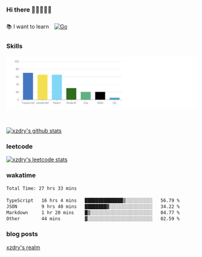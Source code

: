 ### Hi there 👋👋👋👋👋

 :books: I want to learn <a href="https://go.dev/" target="_blank"><img style="margin: 10px" src="https://profilinator.rishav.dev/skills-assets/go-original.svg" alt="Go" height="50" /></a>  

### Skills
![](img/2022-09-05-22-04-20.png)

<br />

[![xzdry's github stats](https://github-readme-stats.vercel.app/api?username=xzdry&count_private=true&show_icons=true&theme=vue)](https://github.com/xzdry)

### leetcode
[![xzdry's leetcode stats](https://leetcard.jacoblin.cool/xzdry-2?theme=light&font=Anek%20Kannada&site=cn)](https://leetcode.cn/u/xzdry-2/)

### wakatime
<!--START_SECTION:waka-->

```text
Total Time: 27 hrs 33 mins

TypeScript   16 hrs 4 mins   ██████████████▒░░░░░░░░░░   56.79 %
JSON         9 hrs 40 mins   ████████▓░░░░░░░░░░░░░░░░   34.22 %
Markdown     1 hr 20 mins    █▒░░░░░░░░░░░░░░░░░░░░░░░   04.77 %
Other        44 mins         ▓░░░░░░░░░░░░░░░░░░░░░░░░   02.59 %
```

<!--END_SECTION:waka-->

### blog posts
[xzdry's realm](https://www.justdry.net/)
